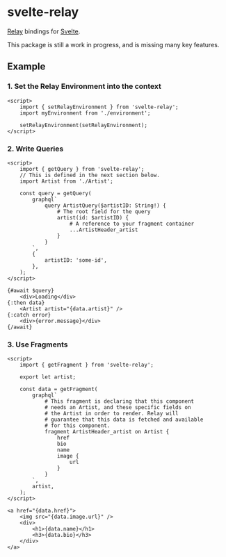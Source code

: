 # svelte-relay

[Relay](https://relay.dev) bindings for [Svelte](https://svelte.dev).

This package is still a work in progress, and is missing many key features.

## Example

### 1. Set the Relay Environment into the context

```svelte
<script>
	import { setRelayEnvironment } from 'svelte-relay';
	import myEnvironment from './environment';

	setRelayEnvironment(setRelayEnvironment);
</script>
```

### 2. Write Queries

```svelte
<script>
	import { getQuery } from 'svelte-relay';
	// This is defined in the next section below.
	import Artist from './Artist';

	const query = getQuery(
		graphql`
			query ArtistQuery($artistID: String!) {
				# The root field for the query
				artist(id: $artistID) {
					# A reference to your fragment container
					...ArtistHeader_artist
				}
			}
		`,
		{
			artistID: 'some-id',
		},
	);
</script>

{#await $query}
	<div>Loading</div>
{:then data}
	<Artist artist="{data.artist}" />
{:catch error}
	<div>{error.message}</div>
{/await}
```

### 3. Use Fragments

```svelte
<script>
	import { getFragment } from 'svelte-relay';

	export let artist;

	const data = getFragment(
		graphql`
			# This fragment is declaring that this component
			# needs an Artist, and these specific fields on
			# the Artist in order to render. Relay will
			# guarantee that this data is fetched and available
			# for this component.
			fragment ArtistHeader_artist on Artist {
				href
				bio
				name
				image {
					url
				}
			}
		`,
		artist,
	);
</script>

<a href="{data.href}">
	<img src="{data.image.url}" />
	<div>
		<h1>{data.name}</h1>
		<h3>{data.bio}</h3>
	</div>
</a>
```
